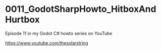 # 0011_GodotSharpHowto_HitboxAndHurtbox
Episode 11 in my Godot C# howto series on YouTube

https://www.youtube.com/thesolarstring

